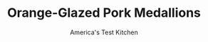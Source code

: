 ---
layout: ../../layouts/MarkdownPostLayout.astro
title: Orange-Glazed Pork Medallions
author: America's Test Kitchen
pubDate: 2023-03-15
description: "Tender, lean pork tenderloin needs more than a thin, watery glaze to boost its flavor."
image_url: https://res.cloudinary.com/hksqkdlah/image/upload/ar_1:1,c_fill,dpr_2.0,f_auto,fl_lossy.progressive.strip_profile,g_faces:auto,q_auto:low,w_344/8668_sfs-orange-herb-pork-tenderloin-12-276086
tags: ["Main Courses","Pork","Weeknight"]
calories: 1748
protein: 34
carbohydrates: 12
fats: 
fiber: 
ingredients: ["1/3 cup, orange marmalade","2 tablespoons, orange juice","1 tablespoon, hot sauce","2 , pork tenderloins (1 1/2 to 2 pounds total), cut crosswise into 1 1/2-inch pieces",", Salt and pepper","2 tablespoons, vegetable oil","2 tablespoons, finely chopped fresh chives (see note)"]
serves: 6
time: "30 minutes"
instructions: ["Whisk marmalade, juice, and hot sauce in small bowl. Pat pork dry with paper towels and season with salt and pepper. Heat oil in large skillet over medium-high heat until just smoking. Cook pork until well browned all over, about 10 minutes.","Reduce heat to medium. Add marmalade mixture and cook, turning pork occasionally, until meat registers 145 degrees, 3 to 5 minutes. Transfer pork to platter and sprinkle with chives. Serve."]
nutrition: ["692 mg Potassium","412 mg Phosphorus","21 mg Calcium","1 mg Iron","47 mg Magnesium","464 mg Sodium","3 mg Zinc","10 g Fat","11 mg Niacin (B3)","5 g Monounsaturated","1 g Polyunsaturated","1 mg Thiamin (B1)","5 mg Vitamin C","109 mg Cholesterol","2 g Saturated","4 µg Folate (food)","11 g Sugars","3 µg Vitamin K","139 g Water","12 g Carbs","4 µg Folate equivalent (total)","34 g Protein","1 mg Vitamin E","1 mg Vitamin B6","3 µg Vitamin A","291 kcal Energy","10 g Sugars, added","1748 calories"]
notes: "Chopped scallions may be substituted for chopped fresh chives, but use only the green portions of the onions in that case."
---